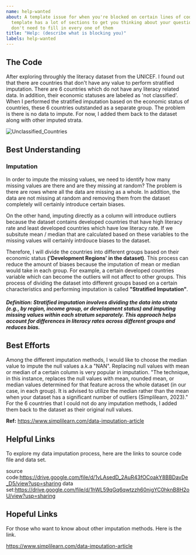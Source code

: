 ```yaml
---
name: help-wanted
about: A template issue for when you're blocked on certain lines of code.  This
  template has a lot of sections to get you thinking about your question, you
  don't need to fill in every one of them
title: "Help: (describe what is blocking you)"
labels: help-wanted
---
```


<!--
  Make your issue easy to find:

  - milestone: the challenge type
  - labels: anything that will make this easier to filter
  - assign: anyone you would like help from
-->

## The Code 

After exploring throughly the literacy dataset from the UNICEF. I found out that there are countries that don't have any value to perform stratified imputation. There are 6 countries which do not have any literacy related data. In addition, their economic statuses are labeled as 'not classified'. When I performed the stratified imputation based on the economic status of countries, these 6 countries outstanded as a separate group. The problem is there is no data to impute. For now, I added them back to the dataset along with other imputed strata. 

![Unclassified_Countries](https://drive.google.com/file/d/1ZHJldzhz6g4P8yTx_2DR3ecP9Qm0xnC0/view?usp=drive_link)

<!--
  The code you have a question about (it doesn't need to be your code!). This can
  be shared a few ways:

  - a snippet in the MD of your issue or
  - a permalink: https://help.github.com/en/github/managing-your-work-on-github/creating-a-permanent-link-to-a-code-snippet
    or
  - a gist: https://help.github.com/en/github/writing-on-github/creating-gists
-->

## Best Understanding

### Imputation 

In order to impute the missing values, we need to identify how many missing values are there and are they missing at random? The problem is there are rows where all the data are missing as a whole. In addition, the data are not missing at random and removing them from the dataset completely will certainly introduce certain biases. 

On the other hand, imputing directly as a column will introduce outliers because the dataset contains developed countries that have high literacy rate and least developed countries which have low literacy rate. If we subsitute mean / median that are calculated based on these variables to the missing values will certainly intrdouce biases to the dataset. 

Therefore, I will divide the countries into different groups based on their economic status <b>('Development Regions' in the dataset)</b>. This process can reduce the amount of biases because the imputation of mean or median would take in each group. For example, a certain developed countries variable which can become the outliers will not affect to other groups. This process of dividing the dataset into different groups based on a certain characteristics and performing imputation is called <b>"Stratified Imputation"</b>.

##### Definition: Stratified imputation involves dividing the data into strata (e.g., by region, income group, or development status) and imputing missing values within each stratum separately. This approach helps account for differences in literacy rates across different groups and reduces bias.

<!--
  Explain the situation:

  - What _does_ the code do
  - What do you _want_ it to do
  - How do you think it works?
  - What don't you understand about how it works?
-->

## Best Efforts

<!--
  If this is your code and it has a bug, explain what you've tried so far:

  - Include code
  - Mention everything you tried, even if it seems silly to you
  - What happened with each effort?
  - What brought you closer?
  - What brought you farther?
-->

Among the different imputation methods, I would like to choose the median value to impute the null values a.k.a "NAN". Replacing null values with mean or median of a certain column is very popular in imputation. "The technique, in this instance, replaces the null values with mean, rounded mean, or median values determined for that feature across the whole dataset (in our case, in each group). It is advised to utilize the median rather than the mean when your dataset has a significant number of outliers (Simplilearn, 2023)." For the 6 countries that I could not do any imputation methods, I added them back to the dataset as their original null values.

<b>Ref:</b> https://www.simplilearn.com/data-imputation-article

## Helpful Links

<!--
  Videos, articles, snippets, ... anything that helped you understand or make
  progress on the problem.
-->

To explore my data imputation process, here are the links to source code file and data set. 

source code:https://drive.google.com/file/d/1vLAsedD_2AuR43fOCoakY8BBDavDe_D5/view?usp=sharing
data set:https://drive.google.com/file/d/1hWL59qGq6qwtzzh60nigYC0hknB8H2oU/view?usp=sharing 




## Hopeful Links

<!--
  Links that look like they should be helpful but you just can't put all the
  pieces together.
-->

For those who want to know about other imputation methods. Here is the link.

https://www.simplilearn.com/data-imputation-article